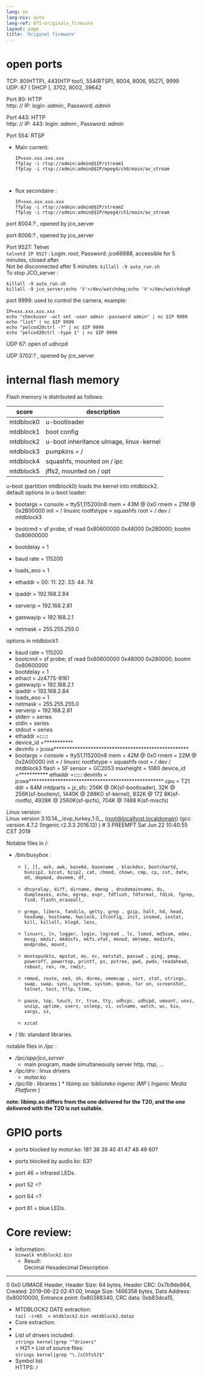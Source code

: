 ```yaml
---
lang: en
lang-niv: auto
lang-ref: 071-originala_firmvaro
layout: page
title: 'Original firmware'
---
```


# open ports

TCP: 80(HTTP), 443(HTP too!), 554(RTSP), 8004, 8006, 9527(, 9999  
UDP: 67 ( DHCP ), 3702, 8002, 39642 

Port 80: HTTP  
http: // IP: login: _admin:_, Password: _admin_

Port 443: HTTP  
http: // IP: 443: login: _admin:_, Password: _admin_

Port 554: RTSP  
* Main current: 



    ```
    IP=xxx.xxx.xxx.xxx
    ffplay -i rtsp://admin:admin@$IP/stream1
    ffplay -i rtsp://admin:admin@$IP/mpeg4/ch0/main/av_stream



    ```
* flux secondaire :



    ```
    IP=xxx.xxx.xxx.xxx
    ffplay -i rtsp://admin:admin@$IP/stream2
    ffplay -i rtsp://admin:admin@$IP/mpeg4/ch1/main/av_stream
    ````

port 8004:? , opened by jco_server



port 8006:? , opened by jco_server




Port 9527: Telnet  
`telnetd IP 9527` : Login: _root_, Password: _jco66688_, accessible for 5 minutes, closed after.  
Not be disconnected after 5 minutes:  `killall -9 auto_run.sh`   
To stop JCO_server : 
 
 

```
killall -9 auto_run.sh
killall -9 jco_server;echo 'V'>/dev/watchdog;echo 'V'>/dev/watchdog0
```

port 9999: used to control the camera, example:

```
IP=xxx.xxx.xxx.xxx
echo "checkuser -act set -user admin -password admin" | nc $IP 9999
echo "list" | nc $IP 9999
echo "pelcod20ctrl -?" | nc $IP 9999
echo "pelcod20ctrl -type 1" | nc $IP 9999
```

UDP 67: open of udhcpd

UDP 3702:? , opened by jco_server




# internal flash memory
Flash memory is distributed as follows:

score | description |
--- | --- |
mtdblock0 | u-bootloader |
mtdblock1 | boot config |
mtdblock2 | u-boot inheritance uImage, linux-kernel |
mtdblock3 | pumpkins = / |
mtdblock4 | squashfs, mounted on / ipc |
mtdblock5 | jffs2, mounted on / opt |

u-boot (partition mtdblock0) loads the kernel into mtdblock2.  
default options in u-boot loader:  
* bootargs = console = ttyS1,115200n8 mem = 43M @ 0x0 rmem = 21M @ 0x2B00000 init = / linuxrc rootfstype = squashfs root = / dev / mtdblock3


* bootcmd = sf probe; sf read 0x80600000 0x48000 0x280000; bootm 0x80600000


* bootdelay = 1


* baud rate = 115200


* loads\_eoo = 1


* ethaddr = 00: 11: 22: 33: 44: 74


* ipaddr = 192.168.2.84


* serverip = 192.168.2.81


* gatewayip = 192.168.2.1


* netmask = 255.255.255.0



options in mtdblock1:
* baud rate = 115200
* bootcmd = sf probe; sf read 0x80600000 0x48000 0x280000; bootm 0x80600000
* bootdelay = 1
* ethact = Jz4775-9161
* gatewayip = 192.168.2.1
* ipaddr = 192.168.2.84
* loads\_eoo = 1
* netmask = 255.255.255.0
* serverip = 192.168.2.81
* stderr = series
* stdin = series
* stdout = series
* ethaddr =**:**:**:**:**:**
* device\_id =***********
* devinfo = jcoxa***************************************************
* bootargs = console = ttyS1,115200n8 mem = 42M @ 0x0 rmem = 22M @ 0x2A00000 init = / linuxrc rootfstype = squashfs root = / dev / mtdblock3 flash = SF sensor = GC2053 maxheight = 1080 device\_id =*********** ethaddr =**:**:**:**:**:** devinfo = jcoxa*************************************************** cpu = T21 ddr = 64M mtdparts = jz\_sfc: 256K @ 0K(sf-bootloader), 32K @ 256K(sf-bootenv), 1440K @ 288K() sf-kernel), 832K @ 172 8K(sf-rootfs), 4928K @ 2560K(sf-ipcfs), 704K @ 7488 K(sf-miscfs)


Linux version:  
Linux version 3.10.14\_\_isvp\_turkey\_1.0\_\_ (root@localhost.localdomain) (gcc version 4.7.2 (Ingenic r2.3.3 2016.12) ) # 3 PREEMPT Sat Jun 22 10:40:55 CST 2019


Notable files in /:
* _/bin/busybox_ : 
  *     [, [[, ash, awk, base64, basename , blockdev, bootchartd, bunzip2, bzcat, bzip2, cat, chmod, chown, cmp, cp, cut, date, dd, depmod, devmem, df,
  *     dhcprelay, diff, dirname, dmesg , dnsdomainname, du, dumpleases, echo, egrep, expr, fdflush, fdformat, fdisk, fgrep, find, flash\_eraseall,
  *     grego, libera, fandilo, getty, grep , gzip, halt, hd, head, hexdump, hostname, hwclock, ifconfig, init, insmod, iostat, kill, killall, klogd, less,
  *     linuxrc, ln, logger, login, logread , ls, lsmod, md5sum, mdev, mesg, mkdir, mkdosfs, mkfs.vfat, mknod, mktemp, modinfo, modprobe, mount,
  *     montopunkto, mpstat, mv, nc, netstat, passwd , ping, pmap, poweroff, powertop, printf, ps, pstree, pwd, pwdx, readahead, reboot, rev, rm, rmdir,
  *     rmmod, route, sed, sh, dormo, smemcap , sort, stat, strings, swap, swap, sync, system, system, queue, tar on, screenshot, telnet, test, tftp, time,
  *     pause, top, touch, tr, true, tty, udhcpc, udhcpd, umount, unxz, unzip, uptime, users, usleep, vi, volname, watch, wc, kiu, xargs, xz,
  *     xzcat

* / lib: standard libraries.



notable files in _/ipc_ :
* _/ipc/app/jco\_server_
  * main program, made simultaneously server http, rtsp, ...
* _/ipc/drv_ : linux drivers
  * motor.ko
* _/ipc/lib_ : libraries
)  * libimp.so: biblioteko _ingenic_ _IMP_ ( _Ingenic Media Platform_ )


**note: libimp.so differs from the one delivered for the T20, and the one delivered with the T20 is not suitable.**

# GPIO ports

* ports blocked by motor.ko: 18? 38 39 40 41 47 48 49 60?


* ports blocked by audio.ko: 63?


* port 46 = infrared LEDs.


* port 52 =?


* port 64 =?


* port 81 = blue LEDs.



# Core review:
*   Information:  
      `binwalk mtdblock2.bin`  
      *   Result:  
 Decimal Hexadecimal Description  
--------------------------------------------------------------------------------
0 0x0 UIMAGE Header, Header Size: 64 bytes, Header CRC: 0x7b9de864, Created: 2019-06-22 02:41:00, Image Size: 1466358 bytes, Data Address: 0x80010000, Entrance point: 0x80388340, CRC data: 0xb83dca15,  

*   MTDBLOCK2 DATE extraction:  
      `tail -c+65  < mtdblock2.bin >mtdblock2.dataz`  
  *   Core extraction:  
  *   
 *   List of drivers included:  
      `strings kernel|grep "^drivers"`  
  < H21  >  List of source files:  
      `strings kernel|grep "\.[cChTsS]$"`  
  *   Symbol list  
 HTTPS: /  
